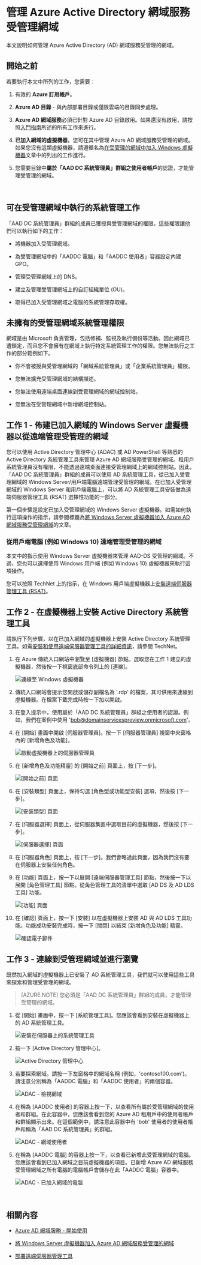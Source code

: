 <properties
	pageTitle="Azure Active Directory 網域服務預覽：管理受管理的網域 | Microsoft Azure"
	description="管理 Azure Active Directory 網域服務受管理網域"
	services="active-directory-ds"
	documentationCenter=""
	authors="mahesh-unnikrishnan"
	manager="stevenpo"
	editor="curtand"/>

<tags
	ms.service="active-directory-ds"
	ms.workload="identity"
	ms.tgt_pltfrm="na"
	ms.devlang="na"
	ms.topic="article"
	ms.date="08/31/2016"
	ms.author="maheshu"/>

# 管理 Azure Active Directory 網域服務受管理網域
本文說明如何管理 Azure Active Directory (AD) 網域服務受管理的網域。


## 開始之前
若要執行本文中所列的工作，您需要︰

1. 有效的 **Azure 訂用帳戶**。

2. **Azure AD 目錄** - 與內部部署目錄或僅限雲端的目錄同步處理。

3. **Azure AD 網域服務**必須已針對 Azure AD 目錄啟用。如果還沒有啟用，請按照[入門指南](./active-directory-ds-getting-started.md)所述的所有工作來進行。

4. **已加入網域的虛擬機器**，您可在其中管理 Azure AD 網域服務受管理的網域。如果您沒有這類虛擬機器，請遵循名為[在受管理的網域中加入 Windows 虛擬機器](./active-directory-ds-admin-guide-join-windows-vm.md)文章中的列出的工作進行。

5. 您需要目錄中**屬於「AAD DC 系統管理員」群組之使用者帳戶**的認證，才能管理受管理的網域。

<br>


## 可在受管理網域中執行的系統管理工作
「AAD DC 系統管理員」群組的成員已獲授與受管理網域的權限，這些權限讓他們可以執行如下的工作︰

- 將機器加入受管理網域。

- 為受管理網域中的「AADDC 電腦」和「AADDC 使用者」容器設定內建 GPO。

- 管理受管理網域上的 DNS。

- 建立及管理受管理網域上的自訂組織單位 (OU)。

- 取得已加入受管理網域之電腦的系統管理存取權。


## 未擁有的受管理網域系統管理權限
網域是由 Microsoft 負責管理，包括修補、監視及執行備份等活動。因此網域已遭鎖定，而且您不會擁有在網域上執行特定系統管理工作的權限。您無法執行之工作的部分範例如下。

- 你不會被授與受管理網域的「網域系統管理員」或「企業系統管理員」權限。

- 您無法擴充受管理網域的結構描述。

- 您無法使用遠端桌面連線到受管理網域的網域控制站。

- 您無法在受管理網域中新增網域控制站。


## 工作 1 - 佈建已加入網域的 Windows Server 虛擬機器以從遠端管理受管理的網域
您可以使用 Active Directory 管理中心 (ADAC) 或 AD PowerShell 等熟悉的 Active Directory 系統管理工具來管理 Azure AD 網域服務受管理的網域。租用戶系統管理員沒有權限，不能透過遠端桌面連接受管理網域上的網域控制站。因此，「AAD DC 系統管理員」群組的成員可以使用 AD 系統管理工具，從已加入受管理網域的 Windows Server/用戶端電腦遠端管理受管理的網域。在已加入受管理網域的 Windows Server 和用戶端電腦上，可以將 AD 系統管理工具安裝做為遠端伺服器管理工具 (RSAT) 選擇性功能的一部分。

第一個步驟是設定已加入受管理網域的 Windows Server 虛擬機器。如需如何執行這項操作的指示，請參閱標題為[將 Windows Server 虛擬機器加入 Azure AD 網域服務受管理網域](active-directory-ds-admin-guide-join-windows-vm.md)的文章。

### 從用戶端電腦 (例如 Windows 10) 遠端管理受管理的網域
本文中的指示使用 Windows Server 虛擬機器來管理 AAD-DS 受管理的網域。不過，您也可以選擇使用 Windows 用戶端 (例如 Windows 10) 虛擬機器來執行這項操作。

您可以按照 TechNet 上的指示，在 Windows 用戶端虛擬機器上[安裝遠端伺服器管理工具 (RSAT)](http://social.technet.microsoft.com/wiki/contents/articles/2202.remote-server-administration-tools-rsat-for-windows-client-and-windows-server-dsforum2wiki.aspx)。


## 工作 2 - 在虛擬機器上安裝 Active Directory 系統管理工具
請執行下列步驟，以在已加入網域的虛擬機器上安裝 Active Directory 系統管理工具。如需[安裝和使用遠端伺服器管理工具的詳細資訊](https://technet.microsoft.com/library/hh831501.aspx)，請參閱 TechNet。

1. 在 Azure 傳統入口網站中瀏覽至 [虛擬機器] 節點。選取您在工作 1 建立的虛擬機器，然後按一下視窗底部命令列上的 [連線]。

    ![連線至 Windows 虛擬機器](./media/active-directory-domain-services-admin-guide/connect-windows-vm.png)

2. 傳統入口網站會提示您開啟或儲存副檔名為 '.rdp' 的檔案，其可供用來連線到虛擬機器。在檔案下載完成時按一下加以開啟。

3. 在登入提示中，使用屬於「AAD DC 系統管理員」群組之使用者的認證。例如，我們在案例中使用 'bob@domainservicespreview.onmicrosoft.com'。

4. 在 [開始] 畫面中開啟 [伺服器管理員]。按一下 [伺服器管理員] 視窗中央窗格內的 [新增角色及功能]。

    ![啟動虛擬機器上的伺服器管理員](./media/active-directory-domain-services-admin-guide/install-rsat-server-manager.png)

5. 在 [新增角色及功能精靈] 的 [開始之前] 頁面上，按 [下一步]。

    ![[開始之前] 頁面](./media/active-directory-domain-services-admin-guide/install-rsat-server-manager-add-roles-begin.png)

6. 在 [安裝類型] 頁面上，保持勾選 [角色型或功能型安裝] 選項，然後按 [下一步]。

	![[安裝類型] 頁面](./media/active-directory-domain-services-admin-guide/install-rsat-server-manager-add-roles-type.png)

7. 在 [伺服器選擇] 頁面上，從伺服器集區中選取目前的虛擬機器，然後按 [下一步]。

	![[伺服器選擇] 頁面](./media/active-directory-domain-services-admin-guide/install-rsat-server-manager-add-roles-server.png)

8. 在 [伺服器角色] 頁面上，按 [下一步]。我們會略過此頁面，因為我們沒有要在伺服器上安裝任何角色。

9. 在 [功能] 頁面上，按一下以展開 [遠端伺服器管理工具] 節點，然後按一下以展開 [角色管理工具] 節點。從角色管理工具的清單中選取 [AD DS 及 AD LDS 工具] 功能。

	![[功能] 頁面](./media/active-directory-domain-services-admin-guide/install-rsat-server-manager-add-roles-ad-tools.png)

10. 在 [確認] 頁面上，按一下 [安裝] 以在虛擬機器上安裝 AD 與 AD LDS 工具功能。功能成功安裝完成時，按一下 [關閉] 以結束 [新增角色及功能] 精靈。

	![確認電子郵件](./media/active-directory-domain-services-admin-guide/install-rsat-server-manager-add-roles-confirmation.png)


## 工作 3 - 連線到受管理網域並進行瀏覽
既然加入網域的虛擬機器上已安裝了 AD 系統管理工具，我們就可以使用這些工具來探索和管理受管理的網域。

> [AZURE.NOTE] 您必須是「AAD DC 系統管理員」群組的成員，才能管理受管理的網域。

1. 從 [開始] 畫面中，按一下 [系統管理工具]。您應該會看到安裝在虛擬機器上的 AD 系統管理工具。

	![安裝在伺服器上的系統管理工具](./media/active-directory-domain-services-admin-guide/install-rsat-admin-tools-installed.png)

2. 按一下 [Active Directory 管理中心]。

	![Active Directory 管理中心](./media/active-directory-domain-services-admin-guide/adac-overview.png)

3. 若要探索網域，請按一下左窗格中的網域名稱 (例如，'contoso100.com')。請注意分別稱為「AADDC 電腦」和「AADDC 使用者」的兩個容器。

    ![ADAC - 檢視網域](./media/active-directory-domain-services-admin-guide/adac-domain-view.png)

4. 在稱為 [AADDC 使用者] 的容器上按一下，以查看所有屬於受管理網域的使用者和群組。在此容器中，您應該會看到您的 Azure AD 租用戶中的使用者帳戶和群組顯示出來。在這個範例中，請注意此容器中有 'bob' 使用者的使用者帳戶和稱為「AAD DC 系統管理員」的群組。

    ![ADAC - 網域使用者](./media/active-directory-domain-services-admin-guide/adac-aaddc-users.png)

5. 在稱為 [AADDC 電腦] 的容器上按一下，以查看已新增此受管理網域的電腦。您應該會看到已加入網域之目前虛擬機器的項目。已新增 Azure AD 網域服務受管理網域之所有電腦的電腦帳戶會儲存在此「AADDC 電腦」容器中。

    ![ADAC - 已加入網域的電腦](./media/active-directory-domain-services-admin-guide/adac-aaddc-computers.png)

<br>

## 相關內容

- [Azure AD 網域服務 - 開始使用](./active-directory-ds-getting-started.md)

- [將 Windows Server 虛擬機器加入 Azure AD 網域服務受管理的網域](active-directory-ds-admin-guide-join-windows-vm.md)

- [部署遠端伺服器管理工具](https://technet.microsoft.com/library/hh831501.aspx)

<!---HONumber=AcomDC_0907_2016-->